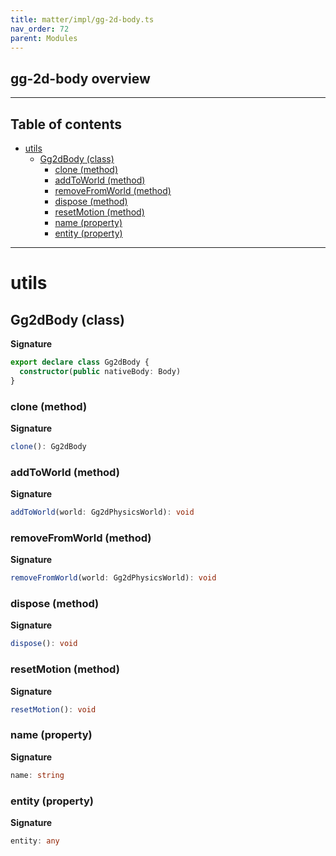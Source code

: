 ```yaml
---
title: matter/impl/gg-2d-body.ts
nav_order: 72
parent: Modules
---
```


## gg-2d-body overview

---

<h2 class="text-delta">Table of contents</h2>

- [utils](#utils)
  - [Gg2dBody (class)](#gg2dbody-class)
    - [clone (method)](#clone-method)
    - [addToWorld (method)](#addtoworld-method)
    - [removeFromWorld (method)](#removefromworld-method)
    - [dispose (method)](#dispose-method)
    - [resetMotion (method)](#resetmotion-method)
    - [name (property)](#name-property)
    - [entity (property)](#entity-property)

---

# utils

## Gg2dBody (class)

**Signature**

```ts
export declare class Gg2dBody {
  constructor(public nativeBody: Body)
}
```

### clone (method)

**Signature**

```ts
clone(): Gg2dBody
```

### addToWorld (method)

**Signature**

```ts
addToWorld(world: Gg2dPhysicsWorld): void
```

### removeFromWorld (method)

**Signature**

```ts
removeFromWorld(world: Gg2dPhysicsWorld): void
```

### dispose (method)

**Signature**

```ts
dispose(): void
```

### resetMotion (method)

**Signature**

```ts
resetMotion(): void
```

### name (property)

**Signature**

```ts
name: string
```

### entity (property)

**Signature**

```ts
entity: any
```
